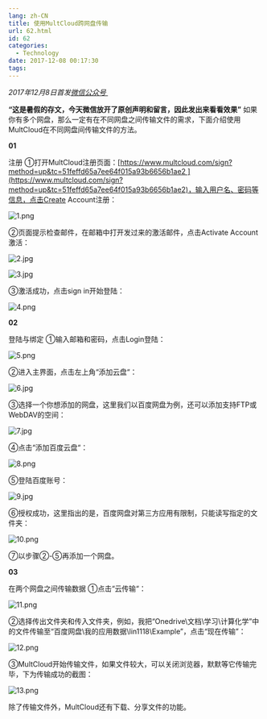```yaml
---
lang: zh-CN
title: 使用MultCloud跨网盘传输
url: 62.html
id: 62
categories:
  - Technology
date: 2017-12-08 00:17:30
tags:
---
```


_2017年12月8日首发[微信公众号 ](http://mp.weixin.qq.com/s?__biz=MzIyMjA1MDA4MQ==&mid=2455134440&idx=1&sn=a3a245272296efdd649de03e2d74cb2d&chksm=ff91a2a6c8e62bb0bf0e7c05acf493ed94ef74a1f1bbeb300604dfe6ac57038105c74d6cd6af#rd)_

**“这是暑假的存文，今天微信放开了原创声明和留言，因此发出来看看效果”** 如果你有多个网盘，那么一定有在不同网盘之间传输文件的需求，下面介绍使用MultCloud在不同网盘间传输文件的方法。

**01**

注册 ①打开MultCloud注册页面：[https://www.multcloud.com/sign?method=up&tc=51feffd65a7ee64f015a93b6656b1ae2 ](https://www.multcloud.com/sign?method=up&tc=51feffd65a7ee64f015a93b6656b1ae2)，输入用户名、密码等信息，点击Create Account注册：

![1.png](https://drive.google.com/uc?id=1KrSNGFylYoKLUbowp3UEOnhxnc5qdPv2)

②页面提示检查邮件，在邮箱中打开发过来的激活邮件，点击Activate Account激活：

![2.jpg](https://drive.google.com/uc?id=1dWN5SzMCGnsnUxAZ0i5aBi7wb0xlFVCo)

![3.jpg](https://drive.google.com/uc?id=1VeKk_LDlN8TGqQvOdaQmYZui0G93J1wc)

③激活成功，点击sign in开始登陆：

![4.png](https://drive.google.com/uc?id=13BcL2GIl2o2ZlP2hETgf50-GlJpKIfo4)

**02**

登陆与绑定 ①输入邮箱和密码，点击Login登陆：

![5.png](https://drive.google.com/uc?id=1S3XKbS26EAyC8Tv3ITq6D8osVTUIcXA1)

②进入主界面，点击左上角“添加云盘“：

![6.jpg](https://drive.google.com/uc?id=16EM71ZfMXYTZGLyhnQH5kQ6YsoEtsM9D)

③选择一个你想添加的网盘，这里我们以百度网盘为例，还可以添加支持FTP或WebDAV的空间：

![7.jpg](https://drive.google.com/uc?id=1Gd_ImjxDC4CwXtR9fh571fTMGThhEC4g)

④点击“添加百度云盘“：

![8.png](https://drive.google.com/uc?id=1RrZsEMSH1CT67mjeR3CffJVFkUOGMjcp)

⑤登陆百度账号：

![9.jpg](https://drive.google.com/uc?id=1I4JtS8Ge5fd0kZcAEfE4FHe0TuE3HBfz)

⑥授权成功，这里指出的是，百度网盘对第三方应用有限制，只能读写指定的文件夹：

![10.png](https://drive.google.com/uc?id=18uW93KvYWriQnpvt_PD6lhcJqY_GUupx)

⑦以步骤②-⑤再添加一个网盘。

**03**

在两个网盘之间传输数据 ①点击“云传输“：

![11.png](https://drive.google.com/uc?id=1ZctOzCrJXGaLdUDtWeyqOwFzrtR2B3Ga)

②选择传出文件夹和传入文件夹，例如，我把“Onedrive\\文档\\学习\\计算化学”中的文件传输至“百度网盘\\我的应用数据\\lin1118\\Example”，点击“现在传输”：

![12.png](https://drive.google.com/uc?id=13SGMAwxgG9pg4bwWJDrTWWSQQ1k68JUz)

③MultCloud开始传输文件，如果文件较大，可以关闭浏览器，默默等它传输完毕，下为传输成功的截图：

![13.png](https://drive.google.com/uc?id=1FN-D_YX_aUN0Qacu-DSQEgF8RNPvw6m-)

除了传输文件外，MultCloud还有下载、分享文件的功能。
